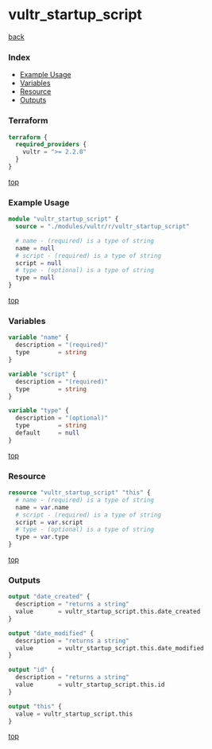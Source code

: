 # vultr_startup_script

[back](../vultr.md)

### Index

- [Example Usage](#example-usage)
- [Variables](#variables)
- [Resource](#resource)
- [Outputs](#outputs)

### Terraform

```terraform
terraform {
  required_providers {
    vultr = ">= 2.2.0"
  }
}
```

[top](#index)

### Example Usage

```terraform
module "vultr_startup_script" {
  source = "./modules/vultr/r/vultr_startup_script"

  # name - (required) is a type of string
  name = null
  # script - (required) is a type of string
  script = null
  # type - (optional) is a type of string
  type = null
}
```

[top](#index)

### Variables

```terraform
variable "name" {
  description = "(required)"
  type        = string
}

variable "script" {
  description = "(required)"
  type        = string
}

variable "type" {
  description = "(optional)"
  type        = string
  default     = null
}
```

[top](#index)

### Resource

```terraform
resource "vultr_startup_script" "this" {
  # name - (required) is a type of string
  name = var.name
  # script - (required) is a type of string
  script = var.script
  # type - (optional) is a type of string
  type = var.type
}
```

[top](#index)

### Outputs

```terraform
output "date_created" {
  description = "returns a string"
  value       = vultr_startup_script.this.date_created
}

output "date_modified" {
  description = "returns a string"
  value       = vultr_startup_script.this.date_modified
}

output "id" {
  description = "returns a string"
  value       = vultr_startup_script.this.id
}

output "this" {
  value = vultr_startup_script.this
}
```

[top](#index)